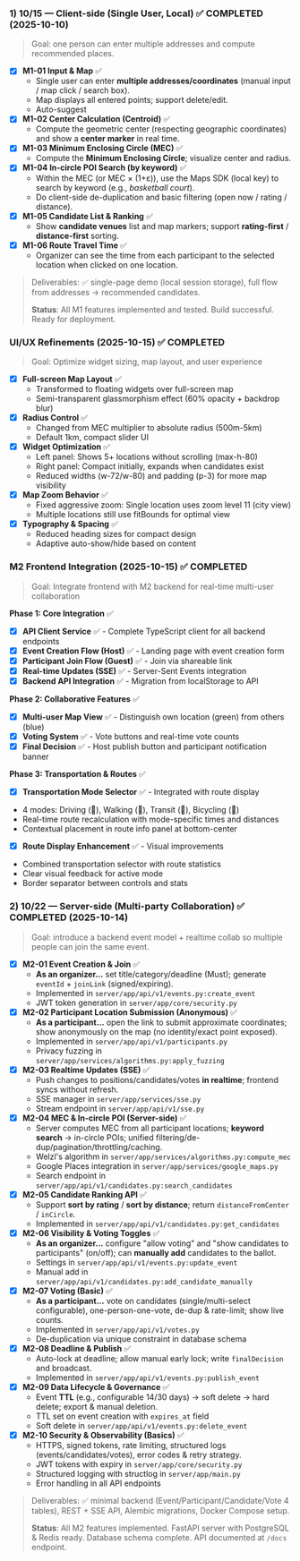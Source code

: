 ### 1) **10/15 — Client-side (Single User, Local)** ✅ COMPLETED (2025-10-10)

> Goal: one person can enter multiple addresses and compute recommended places.
>
- [x]  **M1-01 Input & Map** ✅
    - Single user can enter **multiple addresses/coordinates** (manual input / map click / search box).
    - Map displays all entered points; support delete/edit.
    - Auto-suggest
- [x]  **M1-02 Center Calculation (Centroid)** ✅
    - Compute the geometric center (respecting geographic coordinates) and show a **center marker** in real time.
- [x]  **M1-03 Minimum Enclosing Circle (MEC)** ✅
    - Compute the **Minimum Enclosing Circle**; visualize center and radius.
- [x]  **M1-04 In-circle POI Search (by keyword)** ✅
    - Within the MEC (or MEC × (1+ε)), use the Maps SDK (local key) to search by keyword (e.g., *basketball court*).
    - Do client-side de-duplication and basic filtering (open now / rating / distance).
- [x]  **M1-05 Candidate List & Ranking** ✅
    - Show **candidate venues** list and map markers; support **rating-first** / **distance-first** sorting.
- [x]  **M1-06 Route Travel Time** ✅
    - Organizer can see the time from each participant to the selected location when clicked on one location.

> Deliverables: ✅ single-page demo (local session storage), full flow from addresses → recommended candidates.
>
> **Status**: All M1 features implemented and tested. Build successful. Ready for deployment.

### UI/UX Refinements (2025-10-15) ✅ COMPLETED

> Goal: Optimize widget sizing, map layout, and user experience
>
- [x]  **Full-screen Map Layout** ✅
    - Transformed to floating widgets over full-screen map
    - Semi-transparent glassmorphism effect (60% opacity + backdrop blur)
- [x]  **Radius Control** ✅
    - Changed from MEC multiplier to absolute radius (500m-5km)
    - Default 1km, compact slider UI
- [x]  **Widget Optimization** ✅
    - Left panel: Shows 5+ locations without scrolling (max-h-80)
    - Right panel: Compact initially, expands when candidates exist
    - Reduced widths (w-72/w-80) and padding (p-3) for more map visibility
- [x]  **Map Zoom Behavior** ✅
    - Fixed aggressive zoom: Single location uses zoom level 11 (city view)
    - Multiple locations still use fitBounds for optimal view
- [x]  **Typography & Spacing** ✅
    - Reduced heading sizes for compact design
    - Adaptive auto-show/hide based on content

### M2 Frontend Integration (2025-10-15) ✅ COMPLETED

> Goal: Integrate frontend with M2 backend for real-time multi-user collaboration
>
**Phase 1: Core Integration** ✅
- [x]  **API Client Service** ✅ - Complete TypeScript client for all backend endpoints
- [x]  **Event Creation Flow (Host)** ✅ - Landing page with event creation form
- [x]  **Participant Join Flow (Guest)** ✅ - Join via shareable link
- [x]  **Real-time Updates (SSE)** ✅ - Server-Sent Events integration
- [x]  **Backend API Integration** ✅ - Migration from localStorage to API

**Phase 2: Collaborative Features** ✅
- [x]  **Multi-user Map View** ✅ - Distinguish own location (green) from others (blue)
- [x]  **Voting System** ✅ - Vote buttons and real-time vote counts
- [x]  **Final Decision** ✅ - Host publish button and participant notification banner

**Phase 3: Transportation & Routes** ✅
- [x]  **Transportation Mode Selector** ✅ - Integrated with route display
  - 4 modes: Driving (🚗), Walking (🚶), Transit (🚌), Bicycling (🚴)
  - Real-time route recalculation with mode-specific times and distances
  - Contextual placement in route info panel at bottom-center
- [x]  **Route Display Enhancement** ✅ - Visual improvements
  - Combined transportation selector with route statistics
  - Clear visual feedback for active mode
  - Border separator between controls and stats

### 2) **10/22 — Server-side (Multi-party Collaboration)** ✅ COMPLETED (2025-10-14)

> Goal: introduce a backend event model + realtime collab so multiple people can join the same event.
>
- [x]  **M2-01 Event Creation & Join** ✅
    - **As an organizer…** set title/category/deadline (Must); generate `eventId` + `joinLink` (signed/expiring).
    - Implemented in `server/app/api/v1/events.py:create_event`
    - JWT token generation in `server/app/core/security.py`
- [x]  **M2-02 Participant Location Submission (Anonymous)** ✅
    - **As a participant…** open the link to submit approximate coordinates; show anonymously on the map (no identity/exact point exposed).
    - Implemented in `server/app/api/v1/participants.py`
    - Privacy fuzzing in `server/app/services/algorithms.py:apply_fuzzing`
- [x]  **M2-03 Realtime Updates (SSE)** ✅
    - Push changes to positions/candidates/votes **in realtime**; frontend syncs without refresh.
    - SSE manager in `server/app/services/sse.py`
    - Stream endpoint in `server/app/api/v1/sse.py`
- [x]  **M2-04 MEC & In-circle POI (Server-side)** ✅
    - Server computes MEC from all participant locations; **keyword search** → in-circle POIs; unified filtering/de-dup/pagination/throttling/caching.
    - Welzl's algorithm in `server/app/services/algorithms.py:compute_mec`
    - Google Places integration in `server/app/services/google_maps.py`
    - Search endpoint in `server/app/api/v1/candidates.py:search_candidates`
- [x]  **M2-05 Candidate Ranking API** ✅
    - Support **sort by rating** / **sort by distance**; return `distanceFromCenter` / `inCircle`.
    - Implemented in `server/app/api/v1/candidates.py:get_candidates`
- [x]  **M2-06 Visibility & Voting Toggles** ✅
    - **As an organizer…** configure "allow voting" and "show candidates to participants" (on/off); can **manually add** candidates to the ballot.
    - Settings in `server/app/api/v1/events.py:update_event`
    - Manual add in `server/app/api/v1/candidates.py:add_candidate_manually`
- [x]  **M2-07 Voting (Basic)** ✅
    - **As a participant…** vote on candidates (single/multi-select configurable), one-person-one-vote, de-dup & rate-limit; show live counts.
    - Implemented in `server/app/api/v1/votes.py`
    - De-duplication via unique constraint in database schema
- [x]  **M2-08 Deadline & Publish** ✅
    - Auto-lock at deadline; allow manual early lock; write `finalDecision` and broadcast.
    - Implemented in `server/app/api/v1/events.py:publish_event`
- [x]  **M2-09 Data Lifecycle & Governance** ✅
    - Event **TTL** (e.g., configurable 14/30 days) → soft delete → hard delete; export & manual deletion.
    - TTL set on event creation with `expires_at` field
    - Soft delete in `server/app/api/v1/events.py:delete_event`
- [x]  **M2-10 Security & Observability (Basics)** ✅
    - HTTPS, signed tokens, rate limiting, structured logs (events/candidates/votes), error codes & retry strategy.
    - JWT tokens with expiry in `server/app/core/security.py`
    - Structured logging with structlog in `server/app/main.py`
    - Error handling in all API endpoints

> Deliverables: ✅ minimal backend (Event/Participant/Candidate/Vote 4 tables), REST + SSE API, Alembic migrations, Docker Compose setup.
>
> **Status**: All M2 features implemented. FastAPI server with PostgreSQL & Redis ready. Database schema complete. API documented at `/docs` endpoint.
